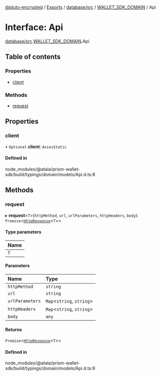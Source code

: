 [@pluto-encrypted](../README.md) / [Exports](../modules.md) / [database/src](../modules/database_src.md) / [WALLET\_SDK\_DOMAIN](../modules/database_src.WALLET_SDK_DOMAIN.md) / Api

# Interface: Api

[database/src](../modules/database_src.md).[WALLET\_SDK\_DOMAIN](../modules/database_src.WALLET_SDK_DOMAIN.md).Api

## Table of contents

### Properties

- [client](database_src.WALLET_SDK_DOMAIN.Api.md#client)

### Methods

- [request](database_src.WALLET_SDK_DOMAIN.Api.md#request)

## Properties

### client

• `Optional` **client**: `AxiosStatic`

#### Defined in

node_modules/@atala/prism-wallet-sdk/build/typings/domain/models/Api.d.ts:8

## Methods

### request

▸ **request**\<`T`\>(`httpMethod`, `url`, `urlParameters`, `httpHeaders`, `body`): `Promise`\<[`HttpResponse`](../classes/database_src.WALLET_SDK_DOMAIN.HttpResponse.md)\<`T`\>\>

#### Type parameters

| Name |
| :------ |
| `T` |

#### Parameters

| Name | Type |
| :------ | :------ |
| `httpMethod` | `string` |
| `url` | `string` |
| `urlParameters` | `Map`\<`string`, `string`\> |
| `httpHeaders` | `Map`\<`string`, `string`\> |
| `body` | `any` |

#### Returns

`Promise`\<[`HttpResponse`](../classes/database_src.WALLET_SDK_DOMAIN.HttpResponse.md)\<`T`\>\>

#### Defined in

node_modules/@atala/prism-wallet-sdk/build/typings/domain/models/Api.d.ts:9
